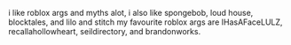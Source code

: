 i like roblox args and myths alot, i also like spongebob, loud house, blocktales, and lilo and stitch
my favourite roblox args are IHasAFaceLULZ, recallahollowheart, seildirectory, and brandonworks.
